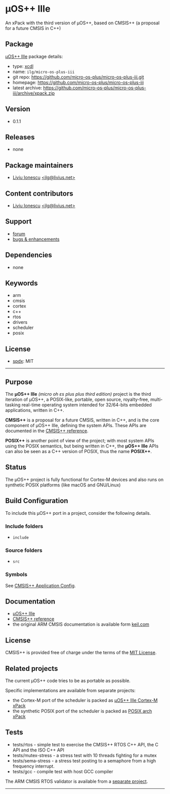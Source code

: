 # µOS++ IIIe

An xPack with the third version of µOS++, based on CMSIS++ (a proposal for a future CMSIS in C++)

## Package

[µOS++ IIIe](https://github.com/micro-os-plus/micro-os-plus-iii) package details:

* type: [xcdl](http://xcdl.github.io)
* name: `ilg/micro-os-plus-iii`
* git repo: https://github.com/micro-os-plus/micro-os-plus-iii.git
* homepage: https://github.com/micro-os-plus/micro-os-plus-iii
* latest archive: https://github.com/micro-os-plus/micro-os-plus-iii/archive/xpack.zip

## Version

* 0.1.1

## Releases

* none

## Package maintainers

* [Liviu Ionescu](http://liviusdotnet.worldpress.com) [&lt;ilg@livius.net&gt;](mailto:ilg@livius.net)

## Content contributors

* [Liviu Ionescu](http://liviusdotnet.worldpress.com) [&lt;ilg@livius.net&gt;](mailto:ilg@livius.net)

## Support

* [forum](http://www.element14.com/community/groups/gnu-arm-eclipse)
* [bugs & enhancements](https://github.com/micro-os-plus/micro-os-plus-iii/issues)

## Dependencies

* none

## Keywords

* arm
* cmsis
* cortex
* c++
* rtos
* drivers
* scheduler
* posix

## License

* [spdx](http://spdx.org/licenses/): MIT

--- 
## Purpose

The **µOS++ IIIe** _(micro oh ɛs plus plus third edition)_ project is the third iteration of µOS++, a POSIX-like, portable, open source, royalty-free, multi-tasking real-time operating system intended for 32/64-bits embedded applications, written in C++. 

**CMSIS++** is a proposal for a future CMSIS, written in C++, and is the core component of µOS++ IIIe, defining the system APIs. These APIs are documented in the [CMSIS++ reference](http://micro-os-plus.github.io/reference/cmsis-plus/).

**POSIX++** is another point of view of the project; with most system APIs using the POSIX semantics, but being written in C++, the **µOS++ IIIe** APIs can also be seen as a C++ version of POSIX, thus the name **POSIX++**.

## Status

The µOS++ project is fully functional for Cortex-M devices and also runs on synthetic POSIX platforms (like macOS and GNU/Linux)

## Build Configuration

To include this µOS++ port in a project, consider the following details.

### Include folders

- `include` 
 
### Source folders

- `src` 

### Symbols

See [CMSIS++ Application Config](http://micro-os-plus.github.io/reference/cmsis-plus/group__cmsis-plus-app-config.html).

## Documentation

* [µOS++ IIIe](http://micro-os-plus.github.io)
* [CMSIS++ reference](http://micro-os-plus.github.io/reference/cmsis-plus/)
* the original ARM CMSIS documentation is available form 
[keil.com](http://www.keil.com/pack/doc/CMSIS/General/html/index.html)

## License

CMSIS++ is provided free of charge under the terms of the [MIT License](https://opensource.org/licenses/MIT).

## Related projects

The current µOS++ code tries to be as portable as possible.

Specific implementations are available from separate projects:

- the Cortex-M port of the scheduler is packed as [µOS++ IIIe Cortex-M xPack](https://github.com/micro-os-plus/micro-os-plus-iii-cortexm)
- the synthetic POSIX port of the scheduler is packed as [POSIX arch xPack](https://github.com/micro-os-plus/posix-arch)

## Tests

* tests/rtos - simple test to exercise the CMSIS++ RTOS C++ API, the C API and the ISO C++ API
* tests/mutex-stress - a stress test with 10 threads fighting for a mutex
* tests/sema-stress - a stress test posting to a semaphore from a high frequency interrupt.
* tests/gcc - compile test with host GCC compiler

The ARM CMSIS RTOS validator is available from a [separate project](https://github.com/xpacks/arm-cmsis-rtos-validator).



--- 

